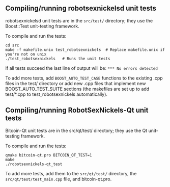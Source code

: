 Compiling/running robotsexnickelsd unit tests
------------------------------------

robotsexnickelsd unit tests are in the `src/test/` directory; they
use the Boost::Test unit-testing framework.

To compile and run the tests:

	cd src
	make -f makefile.unix test_robotsexnickels  # Replace makefile.unix if you're not on unix
	./test_robotsexnickels   # Runs the unit tests

If all tests succeed the last line of output will be:
`*** No errors detected`

To add more tests, add `BOOST_AUTO_TEST_CASE` functions to the existing
.cpp files in the test/ directory or add new .cpp files that
implement new BOOST_AUTO_TEST_SUITE sections (the makefiles are
set up to add test/*.cpp to test_robotsexnickels automatically).


Compiling/running RobotSexNickels-Qt unit tests
---------------------------------------

Bitcoin-Qt unit tests are in the src/qt/test/ directory; they
use the Qt unit-testing framework.

To compile and run the tests:

	qmake bitcoin-qt.pro BITCOIN_QT_TEST=1
	make
	./robotsexnickels-qt_test

To add more tests, add them to the `src/qt/test/` directory,
the `src/qt/test/test_main.cpp` file, and bitcoin-qt.pro.
